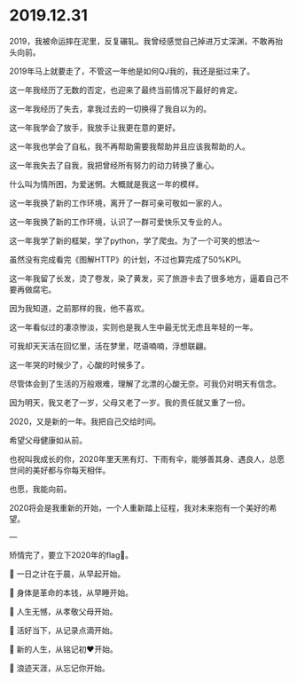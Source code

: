 # 2019.12.31

2019，我被命运摔在泥里，反复碾轧。我曾经感觉自己掉进万丈深渊，不敢再抬头向前。


2019年马上就要走了，不管这一年他是如何QJ我的，我还是挺过来了。

这一年我经历了无数的否定，也迎来了最终当前情况下最好的肯定。

这一年我经历了失去，拿我过去的一切换得了我自以为的。

这一年我学会了放手，我放手让我更在意的更好。

这一年我也学会了自私，我不再帮助需要我帮助并且应该我帮助的人。

这一年我失去了自我，我把曾经所有努力的动力转换了重心。

什么叫为情所困，为爱迷惘。大概就是我这一年的模样。

这一年我换了新的工作环境，离开了一群可亲可敬如一家的人。

这一年我换了新的工作环境，认识了一群可爱快乐又专业的人。

这一年我学了新的框架，学了python，学了爬虫。为了一个可笑的想法～

虽然没有完成看完《图解HTTP》的计划，不过也算完成了50%KPI。

这一年我留了长发，烫了卷发，染了黄发，买了旅游卡去了很多地方，逼着自己不要再做腐宅。

因为我知道，之前那样的我，他不喜欢。

这一年看似过的凄凉惨淡，实则也是我人生中最无忧无虑且年轻的一年。

可我却天天活在回忆里，活在梦里，呓语喃喃，浮想联翩。

这一年哭的时候少了，心酸的时候多了。


尽管体会到了生活的万般艰难，理解了北漂的心酸无奈。可我仍对明天有信念。

因为明天，我又老了一岁，父母又老了一岁。我的责任就又重了一份。


2020，又是新的一年。我把自己交给时间。

希望父母健康如从前。

也祝叫我成长的你，2020年里天黑有灯、下雨有伞，能够善其身、遇良人，总愿世间的美好都与你每天相伴。

也愿，我能向前。

2020将会是我重新的开始，一个人重新踏上征程，我对未来抱有一个美好的希望。

 —

矫情完了，要立下2020年的flag🚩。

🚩 一日之计在于晨，从早起开始。

🚩 身体是革命的本钱，从早睡开始。

🚩 人生无憾，从孝敬父母开始。

🚩 活好当下，从记录点滴开始。

🚩 新的人生，从铭记初❤️开始。

🚩 浪迹天涯，从忘记你开始。